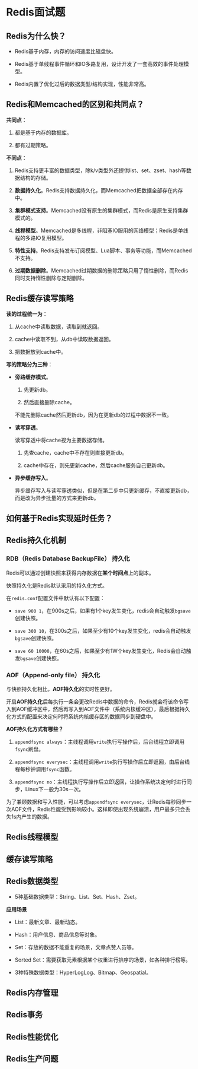 # Redis面试题

## Redis为什么快？

+ Redis基于内存，内存的访问速度比磁盘快。

+ Redis基于单线程事件循环和IO多路复用，设计开发了一套高效的事件处理模型。

+ Redis内置了优化过后的数据类型/结构实现，性能非常高。

## Redis和Memcached的区别和共同点？

**共同点**：

1. 都是基于内存的数据库。

2. 都有过期策略。

**不同点**：

1. Redis支持更丰富的数据类型，除k/v类型外还提供list、set、zset、hash等数据结构的存储。

2. **数据持久化**。Redis支持数据持久化，而Memcached把数据全部存在内存中。

3. **集群模式支持**。Memcached没有原生的集群模式，而Redis是原生支持集群模式的。

4. **线程模型**。Memcached是多线程，非阻塞IO服用的网络模型；Redis是单线程的多路IO复用模型。

5. **特性支持**。Redis支持发布订阅模型、Lua脚本、事务等功能，而Memcached不支持。

6. **过期数据删除**。Memcached过期数据的删除策略只用了惰性删除，而Redis同时支持惰性删除与定期删除。

## Redis缓存读写策略

**读的过程统一为**：

1. 从cache中读取数据，读取到就返回。

2. cache中读取不到，从db中读取数据返回。

3. 把数据放到cache中。

**写的策略分为三种**：

+ **旁路缓存模式**。 
  
  1. 先更新db。
  
  2. 然后直接删除cache。
  
  不能先删除cache然后更新db，因为在更新db的过程中数据不一致。

+ **读写穿透**。
  
  读写穿透中将cache视为主要数据存储。
  
  1. 先查cache，cache中不存在则直接更新db。
  
  2. cache中存在，则先更新cache，然后cache服务自己更新db。

+ **异步缓存写入**。
  
  异步缓存写入与读写穿透类似，但是在第二步中只更新缓存，不直接更新db，而是改为异步批量的方式来更新db。

## 如何基于Redis实现延时任务？



## Redis持久化机制

### RDB（Redis Database BackupFile） 持久化

Redis可以通过创建快照来获得内存数据在**某个时间点**上的副本。

快照持久化是Redis默认采用的持久化方式。

在`redis.conf`配置文件中默认有以下配置：

+ `save 900 1`，在900s之后，如果有1个key发生变化，redis会自动触发`bgsave`创建快照。

+ `save 300 10`，在300s之后，如果至少有10个key发生变化，redis会自动触发`bgsave`创建快照。

+ `save 60 10000`，在60s之后，如果至少有1W个key发生变化，Redis会自动触发`bgsave`创建快照。

### AOF（Append-only file） 持久化

与快照持久化相比，**AOF持久化**的实时性更好。

开启**AOF持久化**后每执行一条会更改Redis中数据的命令，Redis就会将该命令写入到AOF缓冲区中，然后再写入到AOF文件中（系统内核缓冲区），最后根据持久化方式的配置来决定何时将系统内核缓存区的数据同步到硬盘中。

**AOF持久化方式有哪些？**

1. `appendfsync always`：主线程调用`write`执行写操作后，后台线程立即调用`fsync`刷盘。

2. `appendfsync everysec`：主线程调用`write`执行写操作后立即返回，由后台线程每秒钟调用`fsync`函数。

3. `appendfsync no`：主线程执行写操作后立即返回，让操作系统决定何时进行同步，Linux下一般为30s一次。

为了兼顾数据和写入性能，可以考虑`appendfsync everysec`，让Redis每秒同步一次AOF文件，Redis性能受到影响较小。这样即使出现系统崩溃，用户最多只会丢失1s内产生的数据。

## Redis线程模型



## 缓存读写策略

## Redis数据类型

+ 5种基础数据类型：String、List、Set、Hash、Zset。

**应用场景**

+ List：最新文章、最新动态。

+ Hash：用户信息、商品信息等对象。

+ Set：存放的数据不能重复的场景，文章点赞人员等。

+ Sorted Set：需要获取元素根据某个权重进行排序的场景，如各种排行榜等。

+ 3种特殊数据类型：HyperLogLog、Bitmap、Geospatial。

## Redis内存管理



## Redis事务



## Redis性能优化



## Redis生产问题
